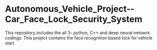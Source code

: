 # Autonomous_Vehicle_Project--Car_Face_Lock_Security_System
 This repository includes the all 3- python, C++ and deep neural netowrk codings. This project contains the face recognition based lock for vehicle start.
